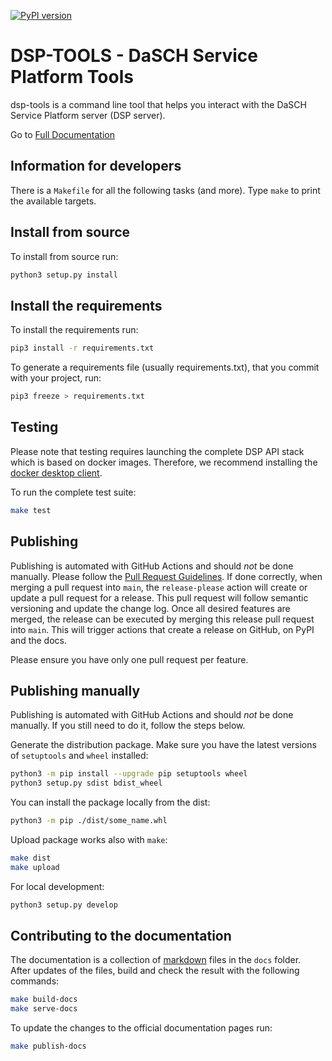 [![PyPI version](https://badge.fury.io/py/dsp-tools.svg)](https://badge.fury.io/py/dsp-tools)

# DSP-TOOLS - DaSCH Service Platform Tools

dsp-tools is a command line tool that helps you interact with the DaSCH Service Platform server (DSP server).

Go to [Full Documentation](https://dasch-swiss.github.io/dsp-tools/)

## Information for developers

There is a `Makefile` for all the following tasks (and more). Type `make` to print the available targets.

## Install from source

To install from source run:
```bash
python3 setup.py install
```

## Install the requirements

To install the requirements run:

```bash
pip3 install -r requirements.txt
```

To generate a requirements file (usually requirements.txt), that you commit with your project, run:

```bash
pip3 freeze > requirements.txt
```

## Testing
Please note that testing requires launching the complete DSP API stack which is based on docker images. Therefore, we
recommend installing the [docker desktop client](https://www.docker.com/products).

To run the complete test suite:

```bash
make test
```

## Publishing

Publishing is automated with GitHub Actions and should _not_ be done manually. Please follow the
[Pull Request Guidelines](https://docs.dasch.swiss/developers/dsp/contribution/#pull-request-guidelines). If done
correctly, when merging a pull request into `main`, the `release-please` action will create or update a pull request for
a release. This pull request will follow semantic versioning and update the change log. Once all desired features are
merged, the release can be executed by merging this release pull request into `main`. This will trigger actions that
create a release on GitHub, on PyPI and the docs.

Please ensure you have only one pull request per feature.

## Publishing manually

Publishing is automated with GitHub Actions and should _not_ be done manually. If you still need to do it, follow the
steps below.

Generate the distribution package. Make sure you have the latest versions of `setuptools` and `wheel` installed:

```bash
python3 -m pip install --upgrade pip setuptools wheel
python3 setup.py sdist bdist_wheel
```

You can install the package locally from the dist:

```bash
python3 -m pip ./dist/some_name.whl
```

Upload package works also with `make`:

```bash
make dist
make upload
```

For local development:

```bash
python3 setup.py develop
```

## Contributing to the documentation

The documentation is a collection of [markdown](https://en.wikipedia.org/wiki/Markdown) files in the `docs` folder.  
After updates of the files, build and check the result with the following commands:

```bash
make build-docs
make serve-docs 
```

To update the changes to the official documentation pages run:

```bash
make publish-docs
```
